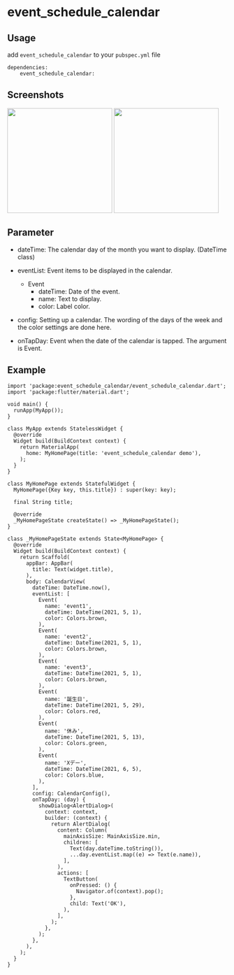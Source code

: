 # event_schedule_calendar

## Usage

add `event_schedule_calendar` to your `pubspec.yml` file

```
dependencies:
    event_schedule_calendar:
```

## Screenshots

<img width="240" src="https://user-images.githubusercontent.com/26102225/117555419-f9a8b480-b099-11eb-924b-fc5680c2e25c.png">

<img width="240" src="https://user-images.githubusercontent.com/26102225/117555448-307eca80-b09a-11eb-9bbe-a0d828f1cc96.png">

## Parameter

- dateTime: The calendar day of the month you want to display. (DateTime class)

- eventList: Event items to be displayed in the calendar.
  - Event
    - dateTime: Date of the event.
    - name: Text to display.
    - color: Label color.

- config: Setting up a calendar. The wording of the days of the week and the color settings are done here.

- onTapDay: Event when the date of the calendar is tapped. The argument is Event.

## Example

```
import 'package:event_schedule_calendar/event_schedule_calendar.dart';
import 'package:flutter/material.dart';

void main() {
  runApp(MyApp());
}

class MyApp extends StatelessWidget {
  @override
  Widget build(BuildContext context) {
    return MaterialApp(
      home: MyHomePage(title: 'event_schedule_calendar demo'),
    );
  }
}

class MyHomePage extends StatefulWidget {
  MyHomePage({Key key, this.title}) : super(key: key);

  final String title;

  @override
  _MyHomePageState createState() => _MyHomePageState();
}

class _MyHomePageState extends State<MyHomePage> {
  @override
  Widget build(BuildContext context) {
    return Scaffold(
      appBar: AppBar(
        title: Text(widget.title),
      ),
      body: CalendarView(
        dateTime: DateTime.now(),
        eventList: [
          Event(
            name: 'event1',
            dateTime: DateTime(2021, 5, 1),
            color: Colors.brown,
          ),
          Event(
            name: 'event2',
            dateTime: DateTime(2021, 5, 1),
            color: Colors.brown,
          ),
          Event(
            name: 'event3',
            dateTime: DateTime(2021, 5, 1),
            color: Colors.brown,
          ),
          Event(
            name: '誕生日',
            dateTime: DateTime(2021, 5, 29),
            color: Colors.red,
          ),
          Event(
            name: '休み',
            dateTime: DateTime(2021, 5, 13),
            color: Colors.green,
          ),
          Event(
            name: 'Xデー',
            dateTime: DateTime(2021, 6, 5),
            color: Colors.blue,
          ),
        ],
        config: CalendarConfig(),
        onTapDay: (day) {
          showDialog<AlertDialog>(
            context: context,
            builder: (context) {
              return AlertDialog(
                content: Column(
                  mainAxisSize: MainAxisSize.min,
                  children: [
                    Text(day.dateTime.toString()),
                    ...day.eventList.map((e) => Text(e.name)),
                  ],
                ),
                actions: [
                  TextButton(
                    onPressed: () {
                      Navigator.of(context).pop();
                    },
                    child: Text('OK'),
                  ),
                ],
              );
            },
          );
        },
      ),
    );
  }
}
```

